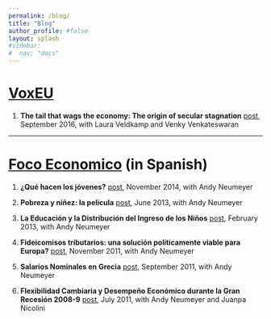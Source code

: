 ```yaml
---
permalink: /blog/
title: "Blog"
author_profile: #false
layout: splash
#sidebar:
#  nav: "docs"
---
```


# [VoxEU](http://voxeu.org/)
1. **The tail that wags the economy: The origin of secular stagnation**
    [post](http://voxeu.org/article/origin-secular-stagnation), September 2016, with Laura Veldkamp and Venky Venkateswaran

***
# [Foco Economico](http://focoeconomico.org/) (in Spanish)

1. **¿Qué hacen los jóvenes?**
    [post](http://focoeconomico.org/2014/11/16/que-hacen-los-jovenes/), November 2014, with Andy Neumeyer

2. **Pobreza y niñez: la película**
    [post](http://focoeconomico.org/2013/06/16/pobreza-y-ninez-la-pelicula/), June 2013, with Andy Neumeyer

3. **La Educación y la Distribución del Ingreso de los Niños**
    [post](http://focoeconomico.org/2013/02/03/la-educacion-y-la-distribucion-del-ingreso-de-los-ninos/), February 2013, with Andy Neumeyer

4. **Fideicomisos tributarios: una solución políticamente viable para Europa?**
    [post](http://focoeconomico.org/2011/11/23/fideicomisos-tributarios-una-solucion-politicamente-viable-para-europa/), November 2011, with Andy Neumeyer

5. **Salarios Nominales en Grecia**
    [post](http://focoeconomico.org/2011/09/21/salarios-nominales-en-grecia/), September 2011, with Andy Neumeyer

6. **Flexibilidad Cambiaria y Desempeño Económico durante la Gran Recesión 2008-9**
    [post](http://focoeconomico.org/2011/06/19/flexibilidad-cambiaria-y-desempeno-economico-durante-la-gran-recesion-2008-9/), July 2011, with Andy Neumeyer and Juanpa Nicolini

